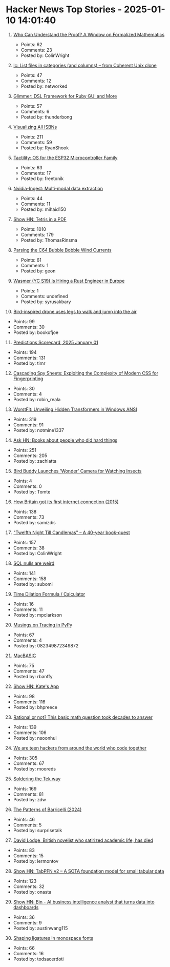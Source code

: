 # Hacker News Top Stories - 2025-01-10 14:01:40

1. [Who Can Understand the Proof? A Window on Formalized Mathematics](https://writings.stephenwolfram.com/2025/01/who-can-understand-the-proof-a-window-on-formalized-mathematics/)
   - Points: 62
   - Comments: 23
   - Posted by: ColinWright

2. [lc: List files in categories (and columns) – from Coherent Unix clone](https://github.com/gdm85/lc)
   - Points: 47
   - Comments: 12
   - Posted by: networked

3. [Glimmer: DSL Framework for Ruby GUI and More](https://github.com/AndyObtiva/glimmer)
   - Points: 57
   - Comments: 6
   - Posted by: thunderbong

4. [Visualizing All ISBNs](https://annas-archive.org/blog/all-isbns.html)
   - Points: 211
   - Comments: 59
   - Posted by: RyanShook

5. [Tactility: OS for the ESP32 Microcontroller Family](https://tactility.one/#/)
   - Points: 63
   - Comments: 17
   - Posted by: freetonik

6. [Nvidia-Ingest: Multi-modal data extraction](https://github.com/NVIDIA/nv-ingest)
   - Points: 44
   - Comments: 11
   - Posted by: mihaid150

7. [Show HN: Tetris in a PDF](https://th0mas.nl/downloads/pdftris.pdf)
   - Points: 1010
   - Comments: 179
   - Posted by: ThomasRinsma

8. [Parsing the C64 Bubble Bobble Wind Currents](http://geon.github.io/programming/2025/01/05/bubble-bobble-c64-wind)
   - Points: 61
   - Comments: 1
   - Posted by: geon

9. [Wasmer (YC S19) Is Hiring a Rust Engineer in Europe](https://www.workatastartup.com/jobs/41643)
   - Points: 1
   - Comments: undefined
   - Posted by: syrusakbary

10. [Bird-inspired drone uses legs to walk and jump into the air](https://spectrum.ieee.org/bird-drone)
   - Points: 99
   - Comments: 30
   - Posted by: bookofjoe

11. [Predictions Scorecard, 2025 January 01](https://rodneybrooks.com/predictions-scorecard-2025-january-01/)
   - Points: 194
   - Comments: 131
   - Posted by: timr

12. [Cascading Spy Sheets: Exploiting the Complexity of Modern CSS for Fingerprinting](https://cispa.de/en/research/publications/84162-cascading-spy-sheets-exploiting-the-complexity-of-modern-css-for-email-and-browser-fingerprinting)
   - Points: 30
   - Comments: 4
   - Posted by: robin_reala

13. [WorstFit: Unveiling Hidden Transformers in Windows ANSI](https://blog.orange.tw/posts/2025-01-worstfit-unveiling-hidden-transformers-in-windows-ansi/)
   - Points: 319
   - Comments: 91
   - Posted by: notmine1337

14. [Ask HN: Books about people who did hard things](undefined)
   - Points: 251
   - Comments: 205
   - Posted by: zachlatta

15. [Bird Buddy Launches 'Wonder' Camera for Watching Insects](https://www.macrumors.com/2025/01/06/ces-2025-wonder-insect-camera/)
   - Points: 4
   - Comments: 0
   - Posted by: Tomte

16. [How Britain got its first internet connection (2015)](https://theconversation.com/how-britain-got-its-first-internet-connection-by-the-late-pioneer-who-created-the-first-password-on-the-internet-45404)
   - Points: 138
   - Comments: 73
   - Posted by: samizdis

17. ["Twelfth Night Till Candlemas" – A 40-year book-quest](https://davidallengreen.com/2024/12/twelfth-night-till-candlemas-the-story-of-a-forty-year-book-quest-and-of-its-remarkable-ending/)
   - Points: 157
   - Comments: 38
   - Posted by: ColinWright

18. [SQL nulls are weird](https://jirevwe.github.io/sql-nulls-are-weird.html)
   - Points: 141
   - Comments: 158
   - Posted by: subomi

19. [Time Dilation Formula / Calculator](https://timedilationformula.com/)
   - Points: 16
   - Comments: 11
   - Posted by: mpclarkson

20. [Musings on Tracing in PyPy](https://pypy.org/posts/2025/01/musings-tracing.html)
   - Points: 67
   - Comments: 4
   - Posted by: 082349872349872

21. [MacBASIC](https://apple.fandom.com/wiki/MacBASIC)
   - Points: 75
   - Comments: 47
   - Posted by: rbanffy

22. [Show HN: Kate's App](https://katesapp.org/hn)
   - Points: 98
   - Comments: 116
   - Posted by: bhpreece

23. [Rational or not? This basic math question took decades to answer](https://www.quantamagazine.org/rational-or-not-this-basic-math-question-took-decades-to-answer-20250108/)
   - Points: 139
   - Comments: 106
   - Posted by: nsoonhui

24. [We are teen hackers from around the world who code together](https://hackclub.com/)
   - Points: 305
   - Comments: 67
   - Posted by: mooreds

25. [Soldering the Tek way](https://hackaday.com/2025/01/09/retrotechtacular-soldering-the-tek-way/)
   - Points: 169
   - Comments: 81
   - Posted by: zdw

26. [The Patterns of Barricelli (2024)](https://akkartik.name/post/2024-08-30-devlog)
   - Points: 46
   - Comments: 5
   - Posted by: surprisetalk

27. [David Lodge, British novelist who satirized academic life, has died](https://www.nytimes.com/2025/01/03/books/david-lodge-dead.html)
   - Points: 83
   - Comments: 15
   - Posted by: lermontov

28. [Show HN: TabPFN v2 – A SOTA foundation model for small tabular data](https://www.nature.com/articles/s41586-024-08328-6/link)
   - Points: 123
   - Comments: 32
   - Posted by: onasta

29. [Show HN: Bin - AI business intelligence analyst that turns data into dashboards](https://bi.new)
   - Points: 36
   - Comments: 9
   - Posted by: austinwang115

30. [Shaping ligatures in monospace fonts](https://joshleeb.com/posts/monospace-ligatures.html)
   - Points: 66
   - Comments: 16
   - Posted by: todsacerdoti

